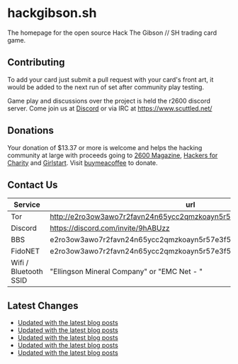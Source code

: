 # hackgibson.sh
The homepage for the open source Hack The Gibson // SH trading card game.


## Contributing

To add your card just submit a pull request with your card's front art, it would be added to the next run of set after community play testing.

Game play and discussions over the project is held the r2600 discord server. Come join us at [Discord](https://discord.com/invite/9hABUzz) or via IRC at https://www.scuttled.net/


## Donations

Your donation of $13.37 or more is welcome and helps the hacking community at large with proceeds going to [2600 Magazine](https://2600.com/), [Hackers for Charity](https://hackersforcharity.org) and [Girlstart](https://girlstart.org).  Visit [buymeacoffee](https://www.buymeacoffee.com/hackgibson.sh) to donate.


## Contact Us

Service | url
-|-
Tor | http://e2ro3ow3awo7r2favn24n65ycc2qmzkoayn5r57e3f56nvjwdcgg32ad.onion
Discord | https://discord.com/invite/9hABUzz
BBS | e2ro3ow3awo7r2favn24n65ycc2qmzkoayn5r57e3f56nvjwdcgg32ad.onion:23
FidoNET | e2ro3ow3awo7r2favn24n65ycc2qmzkoayn5r57e3f56nvjwdcgg32ad.onion:24554
Wifi / Bluetooth SSID | "Ellingson Mineral Company" or "EMC Net - <fidonet address>"

## Latest Changes
<!-- BLOG-POST-LIST:START -->
- [Updated with the latest blog posts](https://github.com/DFW2600/hackgibson.sh/commit/95b1e85d232b773fcffa27c7a22eab518de34404)
- [Updated with the latest blog posts](https://github.com/DFW2600/hackgibson.sh/commit/59da5d5d3677c4e018f9baa52441b65ebdaba371)
- [Updated with the latest blog posts](https://github.com/DFW2600/hackgibson.sh/commit/0e99b737ddd51a326f7376f09181da5d0868d18a)
- [Updated with the latest blog posts](https://github.com/DFW2600/hackgibson.sh/commit/e7c515ee6133323621f06d29bfe3de2dd7c16f1b)
- [Updated with the latest blog posts](https://github.com/DFW2600/hackgibson.sh/commit/a38259b463ece9edf4b82a54ae7d0b8faaa605c9)
<!-- BLOG-POST-LIST:END -->
